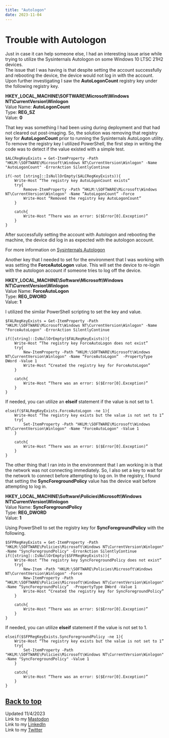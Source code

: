 ```yaml
---
title: "Autologon"
date: 2023-11-04
---
```

# Trouble with Autologon
Just in case it can help someone else, I had an interesting issue arise while trying to utilize the Sysinternals Autologon on some Windows 10 LTSC 21H2 devices.\
The issue that I was having is that despite setting the account successfully and rebooting the device, the device would not log in with the account. Upon further investigating I saw the **AutoLogonCount** registry key under the following registry key.

**HKEY_LOCAL_MACHINE\SOFTWARE\Microsoft\Windows NT\CurrentVersion\Winlogon**\
Value Name: **AutoLogonCount**\
Type: **REG_SZ**\
Value: **0**

That key was something I had been using during deployment and that had not cleared out post-imaging. So, the solution was removing that registry key for **AutoLogonCount** prior to running the Sysinternals AutoLogon utility.
To remove the registry key I utilized PowerShell, the first step in writing the code was to detect if the value existed with a simple test.
```
$ALCRegKeyExists = Get-ItemProperty -Path "HKLM:\SOFTWARE\Microsoft\Windows NT\CurrentVersion\Winlogon" -Name "AutoLogonCount" -ErrorAction SilentlyContinue

if(-not [string]::IsNullOrEmpty($ALCRegKeyExists)){
	Write-Host “The registry key AutoLogonCount exists”
	try{
		Remove-ItemProperty -Path “HKLM:\SOFTWARE\Microsoft\Windows NT\CurrentVersion\Winlogon" -Name “AutoLogonCount” -Force
		Write-Host “Removed the registry key AutoLogonCount”
	}

	catch{
		Write-Host “There was an error: $($Error[0].Exception)”
	}
}
```

After successfully setting the account with Autologon and rebooting the machine, the device did log in as expected with the autologon account.

For more information on <a href="https://learn.microsoft.com/en-us/sysinternals/downloads/autologon">Sysinternals Autologon</a>

Another key that I needed to set for the environment that I was working with was setting the **ForceAutoLogon** value. This will set the device to re-login with the autologon account if someone tries to log off the device.

**HKEY_LOCAL_MACHINE\Software\Microsoft\Windows NT\CurrentVersion\Winlogon**\
Value Name: **ForceAutoLogon**\
Type: **REG_DWORD**\
Value: **1**

I utilized the similar PowerShell scripting to set the key and value.
```
$FALRegKeyExists = Get-ItemProperty -Path "HKLM:\SOFTWARE\Microsoft\Windows NT\CurrentVersion\Winlogon" -Name "ForceAutoLogon" -ErrorAction SilentlyContinue

if([string]::IsNullOrEmpty($FALRegKeyExists)){
	Write-Host “The registry key ForceAutoLogon does not exist”
	try{
		New-ItemProperty -Path “HKLM:\SOFTWARE\Microsoft\Windows NT\CurrentVersion\Winlogon" -Name “ForceAutoLogon”  -PropertyType DWord -Value 1
		Write-Host “Created the registry key for ForceAutoLogon”
	}

	catch{
		Write-Host “There was an error: $($Error[0].Exception)”
	}
}
```
If needed, you can utilize an **elseif** statement if the value is not set to 1.
```
elseif($FALRegKeyExists.ForceAutoLogon -ne 1){
	Write-Host “The registry key exists but the value is not set to 1”
	try{
		Set-ItemProperty -Path "HKLM:\SOFTWARE\Microsoft\Windows NT\CurrentVersion\Winlogon" -Name "ForceAutoLogon" -Value 1
	}

	catch{
		Write-Host “There was an error: $($Error[0].Exception)”
	}
}
```
The other thing that I ran into in the environment that I am working in is that the network was not connecting immediately. So, I also set a key to wait for the network to connect before attempting to log on. In the registry, I found that setting the **SyncForegroundPolicy** value has the device wait before attempting to log in.

**HKEY_LOCAL_MACHINE\Software\Policies\Microsoft\Windows NT\CurrentVersion\Winlogon**\
Value Name: **SyncForegroundPolicy**\
Type: **REG_DWORD**\
Value: **1**

Using PowerShell to set the registry key for **SyncForegroundPolicy** with the following.
```
$SFPRegKeyExists = Get-ItemProperty -Path "HKLM:\SOFTWARE\Policies\Microsoft\Windows NT\CurrentVersion\Winlogon" -Name "SyncForegroundPolicy" -ErrorAction SilentlyContinue
if([string]::IsNullOrEmpty($SFPRegKeyExists)){
	Write-Host “The registry key SyncForegroundPolicy does not exist”
	try{
		New-Item -Path "HKLM:\SOFTWARE\Policies\Microsoft\Windows NT\CurrentVersion\Winlogon" -Force
		New-ItemProperty -Path “HKLM:\SOFTWARE\Policies\Microsoft\Windows NT\CurrentVersion\Winlogon" -Name “SyncForegroundPolicy”  -PropertyType DWord -Value 1
		Write-Host “Created the registry key for SyncForegroundPolicy”
	}

	catch{
		Write-Host “There was an error: $($Error[0].Exception)”
	}
}
```
If needed, you can utilize **elseif** statement if the value is not set to 1.
```
elseif($SFPRegKeyExists.SyncForegroundPolicy -ne 1){
	Write-Host “The registry key exists but the value is not set to 1”
	try{
		Set-ItemProperty -Path "HKLM:\SOFTWARE\Policies\Microsoft\Windows NT\CurrentVersion\Winlogon" -Name "SyncForegroundPolicy" -Value 1
	}

	catch{
		Write-Host “There was an error: $($Error[0].Exception)”
	}
}
```
<a href="#top">Back to top</a>
---
Updated 11/4/2023\
Link to my <a rel="me" href="https://tech.lgbt/@NathanHamblin_MI6">Mastodon</a>\
Link to my <a rel="me" href="https://www.linkedin.com/in/nathan-hamblin">LinkedIn</a>\
Link to my <a href="https://twitter.com/NathanHamblin8" rel="me">Twitter</a>